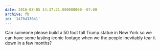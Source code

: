 ```yaml
---
date: 2016-08-05 14:37:21.000000000 -07:00
archive: fb
id: '1470433041'
---
```


Can someone please build a 50 foot tall Trump statue in New York so we can have some lasting iconic footage when we the people inevitably tear it down in a few months?
